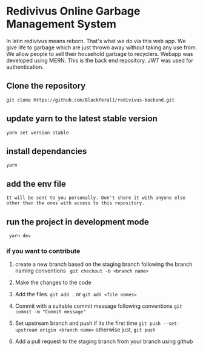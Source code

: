 # Redivivus Online Garbage Management System

In latin redivivus means reborn. That's what we do via this web app. We give life to garbage which are just thrown away without taking any use from. We allow people to sell their household garbage to recyclers. Webapp was developed using MERN. This is the back end repository. JWT was used for authentication. 

## Clone the repository
```git clone https://github.com/BlackPeral1/redivivus-backend.git```

## update yarn to the latest stable version

``` yarn set version stable ```

## install dependancies
```yarn```

## add the env file
    It will be sent to you personally. Don't share it with anyone else other than the ones with access to this repository.

## run the project in development mode
``` yarn dev```

### if you want to contribute

1. create a new branch based on the staging branch following the branch naming conventions
``` git checkout -b <branch name>```

2. Make the changes to the code

3. Add the files.
```git add .``` or ```git add <file names>```

4. Commit with a suitable commit message following conventions
```git commit -m "Commit message"```

5. Set upstream branch and push if its the first time
```git push --set-upstream origin <branch name>```
    otherwise just,
```git push```

6. Add a pull request to the staging branch from your branch using github







